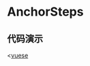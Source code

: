 # AnchorSteps


## 代码演示
<demo src="./demo/basic.vue" title="基本用法" desc="使用el-checkbox"></demo>


<[vuese](src\component\AnchorSteps/index.vue)